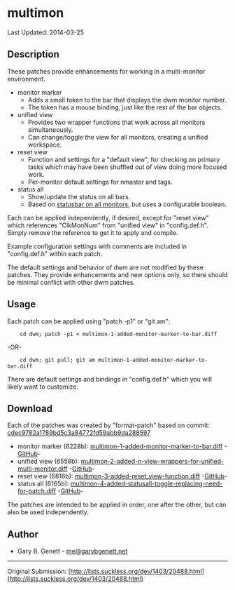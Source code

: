 multimon
========

Last Updated: 2014-03-25

Description
-----------

These patches provide enhancements for working in a multi-monitor environment.

  * monitor marker
    * Adds a small token to the bar that displays the dwm monitor number.
    * The token has a mouse binding, just like the rest of the bar objects.
  * unified view
    * Provides two wrapper functions that work across all monitors simultaneously.
    * Can change/toggle the view for all monitors, creating a unified workspace.
  * reset view
    * Function and settings for a "default view", for checking on primary tasks which may have been shuffled out of view doing more focused work.
    * Per-monitor default settings for nmaster and tags.
  * status all
    * Show/update the status on all bars.
    * Based on [statusbar on all monitors](http://dwm.suckless.org/patches/statusallmons), but uses a configurable boolean.

Each can be applied independently, if desired, except for "reset view" which references "ClkMonNum" from "unified view" in "config.def.h".  Simply remove the reference to get it to apply and compile.

Example configuration settings with comments are included in "config.def.h" within each patch.

The default settings and behavior of dwm are not modified by these patches.  They provide enhancements and new options only, so there should be minimal conflict with other dwm patches.

Usage
-----

Each patch can be applied using "patch -p1" or "git am":

        cd dwm; patch -p1 < multimon-1-added-monitor-marker-to-bar.diff

-OR-

        cd dwm; git pull; git am multimon-1-added-monitor-marker-to-bar.diff

There are default settings and bindings in "config.def.h" which you will likely want to customize.

Download
--------

Each of the patches was created by "format-patch" based on commit: [cdec9782a1789bd5c3a84772fd59abb9da288597](http://git.suckless.org/dwm/commit/?id=cdec9782a1789bd5c3a84772fd59abb9da288597)

  * monitor marker (6228b): [multimon-1-added-monitor-marker-to-bar.diff](multimon-1-added-monitor-marker-to-bar.diff) -[GitHub](https://github.com/garybgenett/.dwm/commit/143e7f2f3caa047469c7219cd6b0cb704466683f)-
  * unified view   (6558b): [multimon-2-added-n-view-wrappers-for-unified-multi-monitor.diff](multimon-2-added-n-view-wrappers-for-unified-multi-monitor.diff) -[GitHub](https://github.com/garybgenett/.dwm/commit/2521a74714bb7c4b8787f30584f1565cc582928b)-
  * reset view     (6816b): [multimon-3-added-reset_view-function.diff](multimon-3-added-reset_view-function.diff) -[GitHub](https://github.com/garybgenett/.dwm/commit/b9f79c3dd07b285e974b2dfdf2371a72467539bb)-
  * status all     (6165b): [multimon-4-added-statusall-toggle-replacing-need-for-patch.diff](multimon-4-added-statusall-toggle-replacing-need-for-patch.diff) -[GitHub](https://github.com/garybgenett/.dwm/commit/d318ffdc7ab7a365e548776a1d8ed5ccbd67cd42)-

The patches are intended to be applied in order, one after the other, but can also be used independently.

Author
------

 * Gary B. Genett - [me@garybgenett.net](mailto:me@garybgenett.net)

---
Original Submission: [http://lists.suckless.org/dev/1403/20488.html](http://lists.suckless.org/dev/1403/20488.html)
